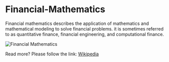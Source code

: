 # Financial-Mathematics
Financial mathematics describes the application of mathematics and mathematical modeling to solve financial problems. it is sometimes referred to as quantitative finance, financial engineering, and computational finance.

![Financial Mathematics](https://cdn.corporatefinanceinstitute.com/assets/financial-mathematics-1024x683.jpeg "Financial Mathematics")

Read more? Please follow the link: [Wikipedia](https://en.wikipedia.org/wiki/Mathematical_finance)


